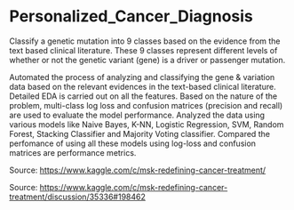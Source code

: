 # Personalized_Cancer_Diagnosis
Classify a genetic mutation into 9 classes based on the evidence from the text based clinical literature. These 9 classes represent different levels of whether or not the genetic variant (gene) is a driver or passenger mutation.

Automated the process of analyzing and classifying the gene & variation data based on the relevant evidences in the text-based clinical literature. Detailed EDA is carried out on all the features. Based on the nature of the problem, multi-class log loss and confusion matrices (precision and recall) are used to evaluate the model performance. Analyzed the data using various models like Naive Bayes, K-NN, Logistic Regression, SVM, Random Forest, Stacking Classifier and Majority Voting classifier. Compared the perfomance of using all these models using log-loss and confusion matrices are performance metrics.

Source: https://www.kaggle.com/c/msk-redefining-cancer-treatment/

Source: https://www.kaggle.com/c/msk-redefining-cancer-treatment/discussion/35336#198462 
